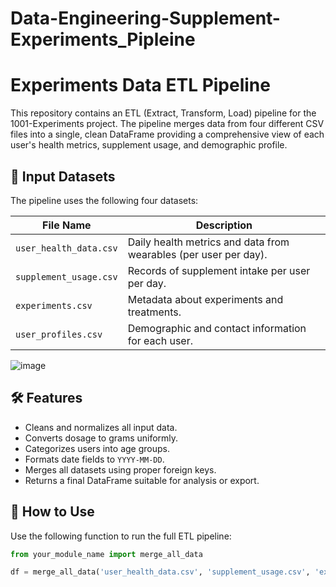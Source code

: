 # Data-Engineering-Supplement-Experiments_Pipleine
# Experiments Data ETL Pipeline

This repository contains an ETL (Extract, Transform, Load) pipeline for the 1001-Experiments project. The pipeline merges data from four different CSV files into a single, clean DataFrame providing a comprehensive view of each user's health metrics, supplement usage, and demographic profile.

## 📁 Input Datasets

The pipeline uses the following four datasets:

| File Name               | Description |
|------------------------|-------------|
| `user_health_data.csv` | Daily health metrics and data from wearables (per user per day). |
| `supplement_usage.csv` | Records of supplement intake per user per day. |
| `experiments.csv`      | Metadata about experiments and treatments. |
| `user_profiles.csv`    | Demographic and contact information for each user. |

 ![image](https://github.com/user-attachments/assets/44fbf603-3ad2-4dd9-9257-e81ce926cfc9)


## 🛠️ Features

- Cleans and normalizes all input data.
- Converts dosage to grams uniformly.
- Categorizes users into age groups.
- Formats date fields to `YYYY-MM-DD`.
- Merges all datasets using proper foreign keys.
- Returns a final DataFrame suitable for analysis or export.

## 🚀 How to Use

Use the following function to run the full ETL pipeline:

```python
from your_module_name import merge_all_data

df = merge_all_data('user_health_data.csv', 'supplement_usage.csv', 'experiments.csv', 'user_profiles.csv')
